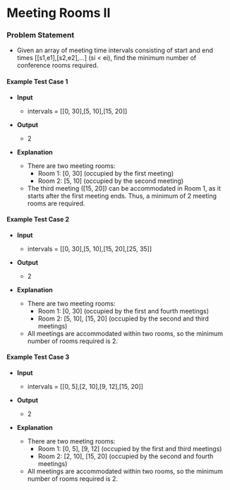 # Meeting Rooms II

### Problem Statement

- Given an array of meeting time intervals consisting of start and end times [[s1,e1],[s2,e2],...] (si < ei), find the minimum number of conference rooms required.

#### Example Test Case 1

- **Input**
  - intervals = [[0, 30],[5, 10],[15, 20]]
  
- **Output**
  - 2
  
- **Explanation**
  - There are two meeting rooms:
    - Room 1: [0, 30] (occupied by the first meeting)
    - Room 2: [5, 10] (occupied by the second meeting)
  - The third meeting ([15, 20]) can be accommodated in Room 1, as it starts after the first meeting ends. Thus, a minimum of 2 meeting rooms are required.

#### Example Test Case 2

- **Input**
  - intervals = [[0, 30],[5, 10],[15, 20],[25, 35]]
  
- **Output**
  - 2
  
- **Explanation**
  - There are two meeting rooms:
    - Room 1: [0, 30] (occupied by the first and fourth meetings)
    - Room 2: [5, 10], [15, 20] (occupied by the second and third meetings)
  - All meetings are accommodated within two rooms, so the minimum number of rooms required is 2.

#### Example Test Case 3

- **Input**
  - intervals = [[0, 5],[2, 10],[9, 12],[15, 20]]
  
- **Output**
  - 2
  
- **Explanation**
  - There are two meeting rooms:
    - Room 1: [0, 5], [9, 12] (occupied by the first and third meetings)
    - Room 2: [2, 10], [15, 20] (occupied by the second and fourth meetings)
  - All meetings are accommodated within two rooms, so the minimum number of rooms required is 2.
